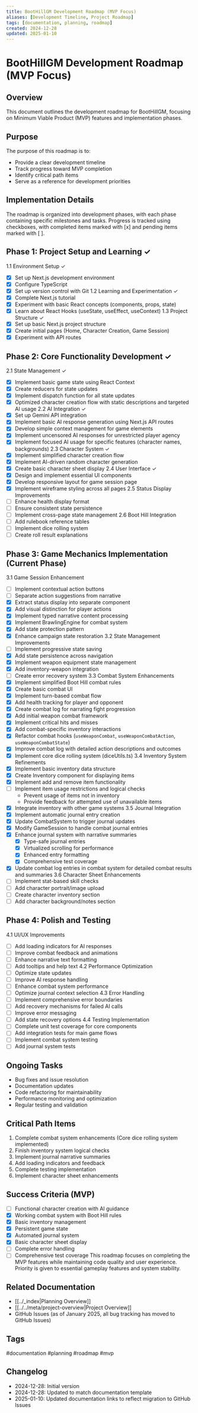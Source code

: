 ```yaml
---
title: BootHillGM Development Roadmap (MVP Focus)
aliases: [Development Timeline, Project Roadmap]
tags: [documentation, planning, roadmap]
created: 2024-12-28
updated: 2025-01-10
---
```


# BootHillGM Development Roadmap (MVP Focus)

## Overview
This document outlines the development roadmap for BootHillGM, focusing on Minimum Viable Product (MVP) features and implementation phases.

## Purpose
The purpose of this roadmap is to:
- Provide a clear development timeline
- Track progress toward MVP completion
- Identify critical path items
- Serve as a reference for development priorities

## Implementation Details
The roadmap is organized into development phases, with each phase containing specific milestones and tasks. Progress is tracked using checkboxes, with completed items marked with [x] and pending items marked with [ ].

## Phase 1: Project Setup and Learning ✓
1.1 Environment Setup ✓
- [x] Set up Next.js development environment
- [x] Configure TypeScript
- [x] Set up version control with Git
1.2 Learning and Experimentation ✓
- [x] Complete Next.js tutorial
- [x] Experiment with basic React concepts (components, props, state)
- [x] Learn about React Hooks (useState, useEffect, useContext)
1.3 Project Structure ✓
- [x] Set up basic Next.js project structure
- [x] Create initial pages (Home, Character Creation, Game Session)
- [x] Experiment with API routes

## Phase 2: Core Functionality Development ✓
2.1 State Management ✓
- [x] Implement basic game state using React Context
- [x] Create reducers for state updates
- [x] Implement dispatch function for all state updates
- [x] Optimized character creation flow with static descriptions and targeted AI usage
2.2 AI Integration ✓
- [x] Set up Gemini API integration
- [x] Implement basic AI response generation using Next.js API routes
- [x] Develop simple context management for game elements
- [x] Implement uncensored AI responses for unrestricted player agency
- [x] Implement focused AI usage for specific features (character names, backgrounds)
2.3 Character System ✓
- [x] Implement simplified character creation flow
- [x] Implement AI-driven random character generation
- [x] Create basic character sheet display
2.4 User Interface ✓
- [x] Design and implement essential UI components
- [x] Develop responsive layout for game session page
- [x] Implement wireframe styling across all pages
2.5 Status Display Improvements
- [ ] Enhance health display format
- [ ] Ensure consistent state persistence
- [ ] Implement cross-page state management
2.6 Boot Hill Integration
- [ ] Add rulebook reference tables
- [ ] Implement dice rolling system
- [ ] Create roll result explanations

## Phase 3: Game Mechanics Implementation (Current Phase)
3.1 Game Session Enhancement
- [ ] Implement contextual action buttons
- [ ] Separate action suggestions from narrative
- [x] Extract status display into separate component
- [x] Add visual distinction for player actions
- [x] Implement typed narrative content processing
- [x] Implement BrawlingEngine for combat system
- [x] Add state protection pattern
- [x] Enhance campaign state restoration
3.2 State Management Improvements
- [ ] Implement progressive state saving
- [x] Add state persistence across navigation
- [x] Implement weapon equipment state management
- [x] Add inventory-weapon integration
- [ ] Create error recovery system
3.3 Combat System Enhancements
- [x] Implement simplified Boot Hill combat rules
- [x] Create basic combat UI
- [x] Implement turn-based combat flow
- [x] Add health tracking for player and opponent
- [x] Create combat log for narrating fight progression
- [x] Add initial weapon combat framework
- [x] Implement critical hits and misses
- [x] Add combat-specific inventory interactions
- [x] Refactor combat hooks (`useWeaponCombat`, `useWeaponCombatAction`, `useWeaponCombatState`)
- [x] Improve combat log with detailed action descriptions and outcomes
- [x] Implement core dice rolling system (diceUtils.ts)
3.4 Inventory System Refinements
- [x] Implement basic inventory data structure
- [x] Create Inventory component for displaying items
- [x] Implement add and remove item functionality
- [ ] Implement item usage restrictions and logical checks
  - Prevent usage of items not in inventory
  - Provide feedback for attempted use of unavailable items
- [x] Integrate inventory with other game systems
3.5 Journal Integration
- [x] Implement automatic journal entry creation
- [x] Update CombatSystem to trigger journal updates
- [x] Modify GameSession to handle combat journal entries
- [x] Enhance journal system with narrative summaries
  - [x] Type-safe journal entries
  - [x] Virtualized scrolling for performance
  - [x] Enhanced entry formatting
  - [x] Comprehensive test coverage
- [x] Update combat log entries in combat system for detailed combat results and summaries
3.6 Character Sheet Enhancements
- [ ] Implement stat-based skill checks
- [ ] Add character portrait/image upload
- [ ] Create character inventory section
- [ ] Add character background/notes section

## Phase 4: Polish and Testing
4.1 UI/UX Improvements
- [ ] Add loading indicators for AI responses
- [ ] Improve combat feedback and animations
- [ ] Enhance narrative text formatting
- [ ] Add tooltips and help text
4.2 Performance Optimization
- [ ] Optimize state updates
- [ ] Improve AI response handling
- [ ] Enhance combat system performance
- [ ] Optimize journal context selection
4.3 Error Handling
- [ ] Implement comprehensive error boundaries
- [ ] Add recovery mechanisms for failed AI calls
- [ ] Improve error messaging
- [ ] Add state recovery options
4.4 Testing Implementation
- [ ] Complete unit test coverage for core components
- [ ] Add integration tests for main game flows
- [ ] Implement combat system testing
- [ ] Add journal system tests

## Ongoing Tasks
- Bug fixes and issue resolution
- Documentation updates
- Code refactoring for maintainability
- Performance monitoring and optimization
- Regular testing and validation

## Critical Path Items
1. Complete combat system enhancements (Core dice rolling system implemented)
2. Finish inventory system logical checks
3. Implement journal narrative summaries
4. Add loading indicators and feedback
5. Complete testing implementation
6. Implement character sheet enhancements

## Success Criteria (MVP)
- [ ] Functional character creation with AI guidance
- [x] Working combat system with Boot Hill rules
- [x] Basic inventory management
- [x] Persistent game state
- [x] Automated journal system
- [x] Basic character sheet display
- [ ] Complete error handling
- [ ] Comprehensive test coverage
This roadmap focuses on completing the MVP features while maintaining code quality and user experience. Priority is given to essential gameplay features and system stability.

## Related Documentation
- [[../_index|Planning Overview]]
- [[../../meta/project-overview|Project Overview]]
- GitHub Issues (as of January 2025, all bug tracking has moved to GitHub Issues)

## Tags
#documentation #planning #roadmap #mvp

## Changelog
- 2024-12-28: Initial version
- 2024-12-28: Updated to match documentation template
- 2025-01-10: Updated documentation links to reflect migration to GitHub Issues